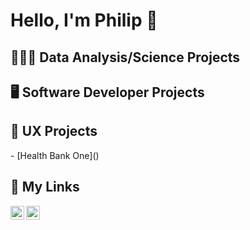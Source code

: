 <h1>Hello, I'm Philip 👋</h1> 

<h2>👨🏻‍💻 Data Analysis/Science Projects</h2>

<h2>🖥️ Software Developer Projects</h2>

<h2>📱 UX Projects</h2>
- [Health Bank One]()

<h2>🔗 My Links</h2>

<!--[<img align="left" alt="YouTube Icon | YouTube" width="22px" src="https://cdn.jsdelivr.net/npm/simple-icons@v3/icons/youtube.svg" />][youtube]
[<img align="left" alt="Twitter Icon | Twitter" width="22px" src="https://cdn.jsdelivr.net/npm/simple-icons@v3/icons/twitter.svg" />][twitter] -->
[<img align="left" alt="LinkedIn Icon | LinkedIn" width="22px" src="https://cdn.jsdelivr.net/npm/simple-icons@v3/icons/linkedin.svg" />][linkedin]
[<img align="left" alt="Instagram Icon | Instagram" width="22px" src="https://cdn.jsdelivr.net/npm/simple-icons@v3/icons/instagram.svg" />][instagram]

<!--[twitter]: https://twitter.com/
[youtube]: https://www.youtube.com/ -->
[instagram]: https://www.instagram.com/philbear_/
[linkedin]: https://www.linkedin.com/in/philip-nguyen-945485312/
